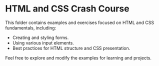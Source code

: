 # HTML and CSS Crash Course

This folder contains examples and exercises focused on HTML and CSS fundamentals, including:
- Creating and styling forms.
- Using various input elements.
- Best practices for HTML structure and CSS presentation.

Feel free to explore and modify the examples for learning and projects.

